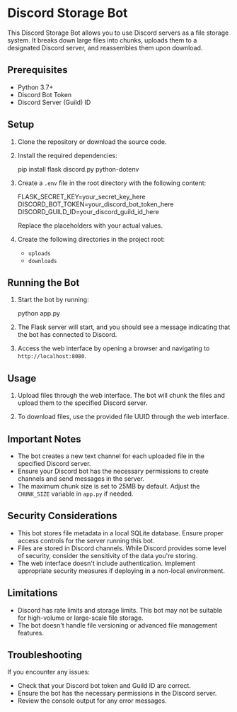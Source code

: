 # Discord Storage Bot

This Discord Storage Bot allows you to use Discord servers as a file storage system. It breaks down large files into chunks, uploads them to a designated Discord server, and reassembles them upon download.

## Prerequisites

- Python 3.7+
- Discord Bot Token
- Discord Server (Guild) ID

## Setup

1. Clone the repository or download the source code.

2. Install the required dependencies:

   pip install flask discord.py python-dotenv

3. Create a `.env` file in the root directory with the following content:

   FLASK_SECRET_KEY=your_secret_key_here
   DISCORD_BOT_TOKEN=your_discord_bot_token_here
   DISCORD_GUILD_ID=your_discord_guild_id_here

   Replace the placeholders with your actual values.

4. Create the following directories in the project root:
   - `uploads`
   - `downloads`

## Running the Bot

1. Start the bot by running:

   python app.py

2. The Flask server will start, and you should see a message indicating that the bot has connected to Discord.

3. Access the web interface by opening a browser and navigating to `http://localhost:8080`.

## Usage

1. Upload files through the web interface. The bot will chunk the files and upload them to the specified Discord server.

2. To download files, use the provided file UUID through the web interface.

## Important Notes

- The bot creates a new text channel for each uploaded file in the specified Discord server.
- Ensure your Discord bot has the necessary permissions to create channels and send messages in the server.
- The maximum chunk size is set to 25MB by default. Adjust the `CHUNK_SIZE` variable in `app.py` if needed.

## Security Considerations

- This bot stores file metadata in a local SQLite database. Ensure proper access controls for the server running this bot.
- Files are stored in Discord channels. While Discord provides some level of security, consider the sensitivity of the data you're storing.
- The web interface doesn't include authentication. Implement appropriate security measures if deploying in a non-local environment.

## Limitations

- Discord has rate limits and storage limits. This bot may not be suitable for high-volume or large-scale file storage.
- The bot doesn't handle file versioning or advanced file management features.

## Troubleshooting

If you encounter any issues:
- Check that your Discord bot token and Guild ID are correct.
- Ensure the bot has the necessary permissions in the Discord server.
- Review the console output for any error messages.
